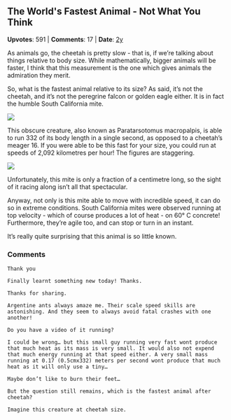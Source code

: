 ## The World's Fastest Animal - Not What You Think
    
**Upvotes**: 591 | **Comments**: 17 | **Date**: [2y](https://www.quora.com/Is-there-any-animal-faster-than-a-cheetah/answer/Gary-Meaney)

As animals go, the cheetah is pretty slow - that is, if we’re talking about things relative to body size. While mathematically, bigger animals will be faster, I think that this measurement is the one which gives animals the admiration they merit.

So, what is the fastest animal relative to its size? As said, it’s not the cheetah, and it’s not the peregrine falcon or golden eagle either. It is in fact the humble South California mite.

![](https://qph.fs.quoracdn.net/main-qimg-9def18ce4657f842b153980895c618e5-lq)

This obscure creature, also known as Paratarsotomus macropalpis, is able to run 332 of its body length in a single second, as opposed to a cheetah’s meager 16. If you were able to be this fast for your size, you could run at speeds of 2,092 kilometres per hour! The figures are staggering.

![](https://qph.fs.quoracdn.net/main-qimg-9bdaf3d2d1b818afecc8f18d448c14a6-lq)

Unfortunately, this mite is only a fraction of a centimetre long, so the sight of it racing along isn’t all that spectacular.

Anyway, not only is this mite able to move with incredible speed, it can do so in extreme conditions. South California mites were observed running at top velocity - which of course produces a lot of heat - on 60° C concrete! Furthermore, they’re agile too, and can stop or turn in an instant.

It’s really quite surprising that this animal is so little known.

### Comments

```
Thank you
```

```
Finally learnt something new today! Thanks.
```

```
Thanks for sharing.
```

```
Argentine ants always amaze me. Their scale speed skills are astonishing. And they seem to always avoid fatal crashes with one another!
```

```
Do you have a video of it running?
```

```
I could be wrong… but this small guy running very fast wont produce that much heat as its mass is very small. It would also not expend that much energy running at that speed either. A very small mass running at 0.17 (0.5cmx332) meters per second wont produce that much heat as it will only use a tiny…
```

```
Maybe don’t like to burn their feet…
```

```
But the question still remains, which is the fastest animal after cheetah?
```

```
Imagine this creature at cheetah size.
```

